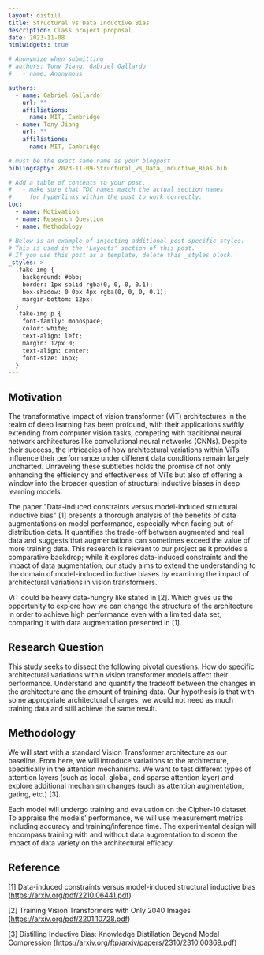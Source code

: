 ```yaml
---
layout: distill
title: Structural vs Data Inductive Bias
description: Class project proposal
date: 2023-11-08
htmlwidgets: true

# Anonymize when submitting
# authors: Tony Jiang, Gabriel Gallardo
#   - name: Anonymous

authors:
  - name: Gabriel Gallardo
    url: ""
    affiliations:
      name: MIT, Cambridge
  - name: Tony Jiang
    url: ""
    affiliations:
      name: MIT, Cambridge

# must be the exact same name as your blogpost
bibliography: 2023-11-09-Structural_vs_Data_Inductive_Bias.bib  

# Add a table of contents to your post.
#   - make sure that TOC names match the actual section names
#     for hyperlinks within the post to work correctly.
toc:
  - name: Motivation
  - name: Research Question
  - name: Methodology

# Below is an example of injecting additional post-specific styles.
# This is used in the 'Layouts' section of this post.
# If you use this post as a template, delete this _styles block.
_styles: >
  .fake-img {
    background: #bbb;
    border: 1px solid rgba(0, 0, 0, 0.1);
    box-shadow: 0 0px 4px rgba(0, 0, 0, 0.1);
    margin-bottom: 12px;
  }
  .fake-img p {
    font-family: monospace;
    color: white;
    text-align: left;
    margin: 12px 0;
    text-align: center;
    font-size: 16px;
  }
---
```

## Motivation ##

The transformative impact of vision transformer (ViT) architectures in the realm of deep learning has been profound, with their applications swiftly extending from computer vision tasks, competing with traditional neural network architectures like convolutional neural networks (CNNs). Despite their success, the intricacies of how architectural variations within ViTs influence their performance under different data conditions remain largely uncharted. Unraveling these subtleties holds the promise of not only enhancing the efficiency and effectiveness of ViTs but also of offering a window into the broader question of structural inductive biases in deep learning models.  

The paper "Data-induced constraints versus model-induced structural inductive bias" [1]<d-cite key="reference1"></d-cite> presents a thorough analysis of the benefits of data augmentations on model performance, especially when facing out-of-distribution data. It quantifies the trade-off between augmented and real data and suggests that augmentations can sometimes exceed the value of more training data. This research is relevant to our project as it provides a comparative backdrop; while it explores data-induced constraints and the impact of data augmentation, our study aims to extend the understanding to the domain of model-induced inductive biases by examining the impact of architectural variations in vision transformers.  

ViT could be heavy data-hungry like stated in [2]<d-cite key="reference2"></d-cite>. Which gives us the opportunity to explore how we can change the structure of the architecture in order to achieve high performance even with a limited data set, comparing it with data augmentation presented in [1]<d-cite key="reference1"></d-cite>. 

 

## Research Question ##

This study seeks to dissect the following pivotal questions: How do specific architectural variations within vision transformer models affect their performance. Understand and quantify the tradeoff between the changes in the architecture and the amount of training data. Our hypothesis is that with some appropriate architectural changes, we would not need as much training data and still achieve the same result.   

  

## Methodology ## 

We will start with a standard Vision Transformer architecture as our baseline. From here, we will introduce variations to the architecture, specifically in the attention mechanisms. We want to test different types of attention layers (such as local, global, and sparse attention layer) and explore additional mechanism changes (such as attention augmentation, gating, etc.) [3]<d-cite key="reference3"></d-cite>. 

Each model will undergo training and evaluation on the Cipher-10 dataset. To appraise the models' performance, we will use measurement metrics including accuracy and training/inference time. The experimental design will encompass training with and without data augmentation to discern the impact of data variety on the architectural efficacy. 

 

## Reference ## 

[1] Data-induced constraints versus model-induced structural inductive bias (https://arxiv.org/pdf/2210.06441.pdf) 

[2] Training Vision Transformers with Only 2040 Images (https://arxiv.org/pdf/2201.10728.pdf) 

[3] Distilling Inductive Bias: Knowledge Distillation Beyond Model Compression (https://arxiv.org/ftp/arxiv/papers/2310/2310.00369.pdf) 


